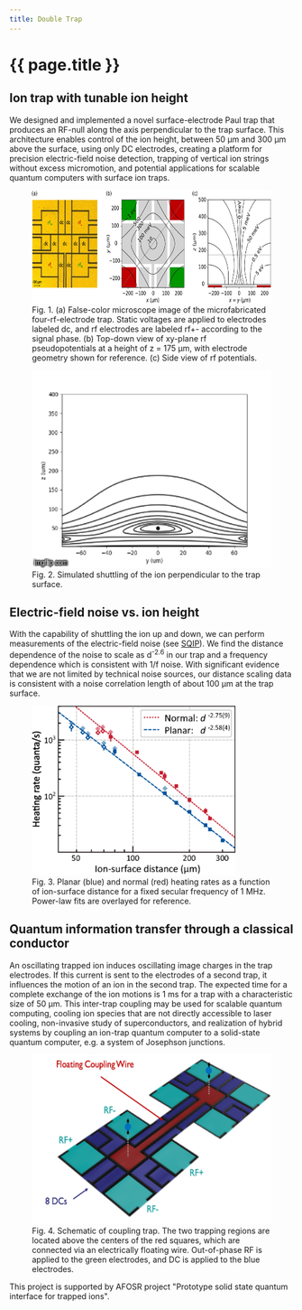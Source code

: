 ```yaml
---
title: Double Trap
---
```


# {{ page.title }}

## Ion trap with tunable ion height

We designed and implemented a novel surface-electrode Paul trap that produces an RF-null along
the axis perpendicular to the trap surface. This architecture enables control of the ion height,
between 50 &mu;m and 300 &mu;m above the surface, using only DC electrodes, creating a platform for
precision electric-field noise detection, trapping of vertical ion strings without excess micromotion,
and potential applications for scalable quantum computers with surface ion traps.

<figure>
	<img src="/research/quantum-electronics/SingleTrap.jpeg" alt="Trap layout and potentials" height="200" />
	<figcaption>
		Fig. 1. (a) False-color microscope image of the microfabricated four-rf-electrode trap.
		Static voltages are applied to electrodes labeled dc, and rf electrodes are labeled rf+-
		according to the signal phase. (b) Top-down view of xy-plane rf pseudopotentials at a
		height of z = 175 &mu;m, with electrode geometry shown for reference.
		(c) Side view of rf potentials.
	</figcaption>
</figure>

<figure>
	<img src="/research/quantum-electronics/potential_lines.gif" alt="Potential during ion shuttling" height="350" />
	<figcaption>
		Fig. 2. Simulated shuttling of the ion perpendicular to the trap surface.
	</figcaption>
</figure>

## Electric-field noise vs. ion height

With the capability of shuttling the ion up and down, we can perform measurements of the
electric-field noise (see [SQIP](/research/quantum-computing/)).
We find the distance dependence of the noise to scale as d<sup>-2.6</sup> in our trap and a frequency dependence
which is consistent with 1/f noise. With significant evidence that we are not limited by technical
noise sources, our distance scaling data is consistent with a noise correlation length of about 100
&mu;m at the trap surface.

<figure>
	<img src="/research/quantum-electronics/DistanceScaling.png" alt="Heating rate vs. distance" height="300" />
	<figcaption>
		Fig. 3. Planar (blue) and normal (red) heating rates as a function of ion-surface distance for a
		fixed secular frequency of 1 MHz. Power-law fits are overlayed for reference.
	</figcaption>
</figure>

## Quantum information transfer through a classical conductor

An oscillating trapped ion induces oscillating image charges in the trap electrodes. If this current
is sent to the electrodes of a second trap, it influences the motion of an ion in the second trap.
The expected time for a complete exchange of the ion motions is 1 ms for a trap with a characteristic
size of 50 &mu;m. This inter-trap coupling may be used for scalable quantum computing, cooling ion
species that are not directly accessible to laser cooling, non-invasive study of superconductors,
and realization of hybrid systems by coupling an ion-trap quantum computer to a solid-state quantum computer,
e.g. a system of Josephson junctions.

<figure>
	<img src="/research/quantum-electronics/DoubleTrap.png" alt="Double trap" height="300" />
	<figcaption>
		Fig. 4. Schematic of coupling trap. The two trapping regions are located above the centers of the red squares,
		which are connected via an electrically floating wire. Out-of-phase RF is applied to the green electrodes,
		and DC is applied to the blue electrodes.
	</figcaption>
</figure>

This project is supported by AFOSR project "Prototype solid state quantum interface for trapped ions".
